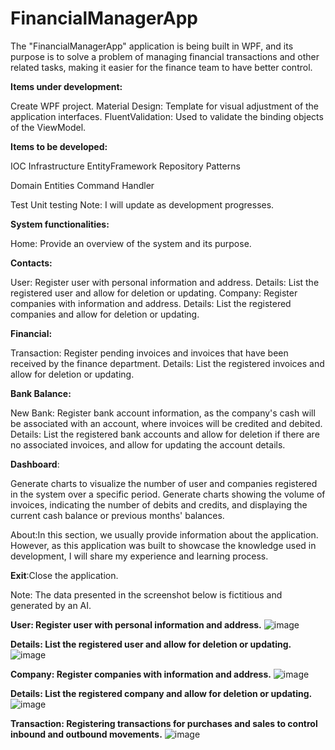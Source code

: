 # FinancialManagerApp

The "FinancialManagerApp" application is being built in WPF, and its purpose is to solve a problem of managing financial transactions and other related tasks, making it easier for the finance team to have better control.

**Items under development:**

Create WPF project.
Material Design: Template for visual adjustment of the application interfaces.
FluentValidation: Used to validate the binding objects of the ViewModel.

**Items to be developed:**

IOC
Infrastructure
EntityFramework
Repository Patterns

Domain
Entities
Command Handler

Test
Unit testing
Note: I will update as development progresses.

**System functionalities:**

Home: Provide an overview of the system and its purpose.

**Contacts:**

User: Register user with personal information and address.
Details: List the registered user and allow for deletion or updating.
Company: Register companies with information and address.
Details: List the registered companies and allow for deletion or updating.

**Financial:**

Transaction: Register pending invoices and invoices that have been received by the finance department.
Details: List the registered invoices and allow for deletion or updating.

**Bank Balance:**

New Bank: Register bank account information, as the company's cash will be associated with an account, where invoices will be credited and debited.
Details: List the registered bank accounts and allow for deletion if there are no associated invoices, and allow for updating the account details.

**Dashboard**:

Generate charts to visualize the number of user and companies registered in the system over a specific period.
Generate charts showing the volume of invoices, indicating the number of debits and credits, and displaying the current cash balance or previous months' balances.

About:In this section, we usually provide information about the application. However, as this application was built to showcase the knowledge used in development, I will share my experience and learning process.

**Exit**:Close the application.

Note: The data presented in the screenshot below is fictitious and generated by an AI.

**User: Register user with personal information and address.**
![image](https://github.com/hudsonsteel/FinancialManagerApp/assets/31639604/41cdd648-cbed-4736-b34c-1b685d793a44)

**Details: List the registered user and allow for deletion or updating.**
![image](https://github.com/hudsonsteel/FinancialManagerApp/assets/31639604/19c6ff8c-aac8-4d5f-9194-891ec2540d21)

**Company: Register companies with information and address.**
![image](https://github.com/hudsonsteel/FinancialManagerApp/assets/31639604/c11b23af-2218-4cde-915d-3e92ce44da4a)

**Details: List the registered company and allow for deletion or updating.**
![image](https://github.com/hudsonsteel/FinancialManagerApp/assets/31639604/96f4fbff-10f6-4c54-b6ac-d140421de4c9)

**Transaction: Registering transactions for purchases and sales to control inbound and outbound movements.**
![image](https://github.com/hudsonsteel/FinancialManagerApp/assets/31639604/000e039e-7d50-4e15-babf-ff2277a533ea)




